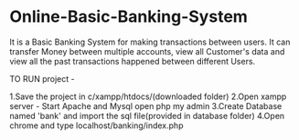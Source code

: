 # Online-Basic-Banking-System

It is a Basic Banking System for making transactions between users. It can transfer Money between multiple accounts, view all Customer's data and view all the past transactions happened between different Users.

TO RUN project -

1.Save the project in c/xampp/htdocs/(downloaded folder)
2.Open xampp server - Start Apache and Mysql open php my admin
3.Create Database named 'bank' and import the sql file(provided in database folder)
4.Open chrome and type localhost/banking/index.php
